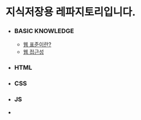 # 지식저장용 레파지토리입니다.



- ### BASIC KNOWLEDGE

  - [웹 표준이란?](https://github.com/jake920220/knowledge/blob/master/%EC%9B%B9%ED%91%9C%EC%A4%80%EC%97%90%20%EB%8C%80%ED%95%B4.md)
  - [웹 접근성](https://github.com/jake920220/knowledge/blob/master/%EC%9B%B9%EC%A0%91%EA%B7%BC%EC%84%B1.md)

- ### HTML

- ### CSS

- ### JS

- 

